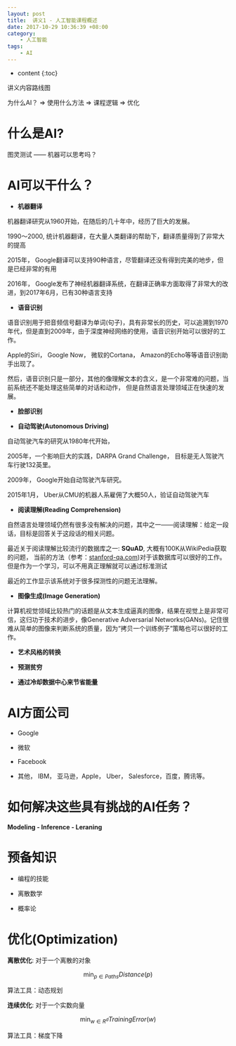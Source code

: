 ```yaml
---
layout: post
title:  讲义1 - 人工智能课程概述
date: 2017-10-29 10:36:39 +08:00
category:
    - 人工智能
tags:  
    - AI
---
```


* content
{:toc}

讲义内容路线图

为什么AI？ => 使用什么方法 => 课程逻辑  => 优化

# 什么是AI?

图灵测试 —— 机器可以思考吗？


# AI可以干什么？

- **机器翻译**

机器翻译研究从1960开始，在随后的几十年中，经历了巨大的发展。

1990～2000, 统计机器翻译，在大量人类翻译的帮助下，翻译质量得到了非常大的提高

2015年， Google翻译可以支持90种语言，尽管翻译还没有得到完美的地步，但是已经非常的有用

2016年， Google发布了神经机器翻译系统，在翻译正确率方面取得了非常大的改进，到2017年6月，已有30种语言支持

- **语音识别**

语音识别用于把音频信号翻译为单词(句子)，具有非常长的历史，可以追溯到1970年代，但是直到2009年，由于深度神经网络的使用，语音识别开始可以很好的工作。

Apple的Siri， Google Now， 微软的Cortana， Amazon的Echo等等语音识别助手出现了。

然后，语音识别只是一部分，其他的像理解文本的含义，是一个非常难的问题，当前系统还不能处理这些简单的对话和动作， 但是自然语言处理领域正在快速的发展。

- **脸部识别**

- **自动驾驶(Autonomous Driving)**

自动驾驶汽车的研究从1980年代开始，

2005年，一个影响巨大的实践，DARPA Grand Challenge， 目标是无人驾驶汽车行驶132英里。

2009年， Google开始自动驾驶汽车研究。

2015年1月， Uber从CMU的机器人系雇佣了大概50人，验证自动驾驶汽车

- **阅读理解(Reading Comprehension)**

自然语言处理领域仍然有很多没有解决的问题，其中之一——阅读理解：给定一段话，目标是回答关于这段话的相关问题。

最近关于阅读理解比较流行的数据库之一: **SQuAD**, 大概有100K从WikiPedia获取的问题， 当前的方法（参考：[stanford-qa.com](stanford-qa.com))对于该数据库可以很好的工作。但是作为一个学习，可以不用真正理解就可以通过标准测试

最近的工作显示该系统对于很多探测性的问题无法理解。

- **图像生成(Image Generation)**

计算机视觉领域比较热门的话题是从文本生成逼真的图像，结果在视觉上是非常可信，这归功于技术的进步，像Generative Adversarial Networks(GANs)。记住很难从简单的图像来判断系统的质量，因为“拷贝一个训练例子”策略也可以很好的工作。

- **艺术风格的转换**

- **预测贫穷**

- **通过冷却数据中心来节省能量**

# AI方面公司

- Google

- 微软

- Facebook

- 其他， IBM， 亚马逊，Apple， Uber， Salesforce，百度，腾讯等。


# 如何解决这些具有挑战的AI任务？

**Modeling - Inference - Leraning**


# 预备知识

- 编程的技能

- 离散数学

- 概率论


# 优化(Optimization)

**离散优化**: 对于一个离散的对象

$$\min_{p\in Paths}Distance(p)$$

算法工具：动态规划


**连续优化**: 对于一个实数向量

$$\min_{w\in{R^d}}TrainingError(w)$$

算法工具：梯度下降
